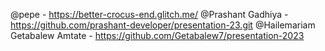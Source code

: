 @pepe - https://better-crocus-end.glitch.me/
@Prashant Gadhiya - https://github.com/prashant-developer/presentation-23.git
@Hailemariam Getabalew Amtate - https://github.com/Getabalew7/presentation-2023
